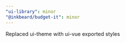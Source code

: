 ```yaml
---
"ui-library": minor
"@inkbeard/budget-it": minor
---
```


Replaced ui-theme with ui-vue exported styles
